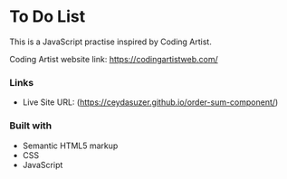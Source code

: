 # To Do List 

This is a JavaScript practise inspired by Coding Artist.

Coding Artist website link: https://codingartistweb.com/

### Links

- Live Site URL: (https://ceydasuzer.github.io/order-sum-component/)

### Built with

- Semantic HTML5 markup
- CSS
- JavaScript
